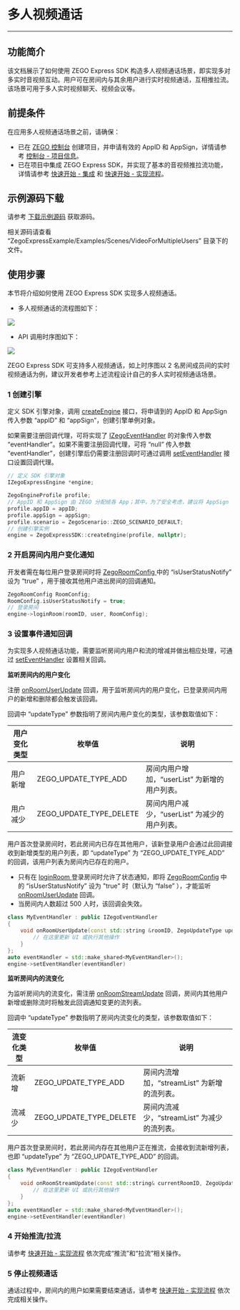 # 多人视频通话

- - -

## 功能简介

该文档展示了如何使用 ZEGO Express SDK 构造多人视频通话场景，即实现多对多实时音视频互动。用户可在房间内与其余用户进行实时视频通话，互相推拉流。该场景可用于多人实时视频聊天、视频会议等。

## 前提条件

在应用多人视频通话场景之前，请确保：

- 已在 [ZEGO 控制台](https://console.zego.im) 创建项目，并申请有效的 AppID 和 AppSign，详情请参考 [控制台 - 项目信息](/console/project-info)。
- 已在项目中集成 ZEGO Express SDK，并实现了基本的音视频推拉流功能，详情请参考 [快速开始 - 集成](https://doc-zh.zego.im/article/197) 和 [快速开始 - 实现流程](https://doc-zh.zego.im/article/7633)。


## 示例源码下载

请参考 [下载示例源码](https://doc-zh.zego.im/article/3128) 获取源码。

相关源码请查看 “ZegoExpressExample/Examples/Scenes/VideoForMultipleUsers” 目录下的文件。

## 使用步骤

本节将介绍如何使用 ZEGO Express SDK 实现多人视频通话。

- 多人视频通话的流程图如下：

<Frame width="512" height="auto" caption=""><img src="https://doc-media.zego.im/sdk-doc/Pics/Express/Android/eventhandler_process_new.jpeg" /></Frame>

- API 调用时序图如下：

<Frame width="512" height="auto" caption=""><img src="https://doc-media.zego.im/sdk-doc/Pics/Android/ExpressSDK/Scenes/VideoForMultipleUsers/Video_for_Multiple_Users_android_new.png" /></Frame>

  <Note title="说明">


  ZEGO Express SDK 可支持多人视频通话，如上时序图以 2 名房间成员间的实时视频通话为例，建议开发者参考上述流程设计自己的多人实时视频通话场景。
</Note>


### 1 创建引擎

定义 SDK 引擎对象，调用 [createEngine](https://doc-zh.zego.im/article/api?doc=Express_Video_SDK_API~cpp_windows~class~ZegoExpressSDK#create-engine) 接口，将申请到的 AppID 和 AppSign 传入参数 “appID” 和 “appSign”，创建引擎单例对象。

如果需要注册回调代理，可将实现了 [IZegoEventHandler](https://doc-zh.zego.im/article/api?doc=Express_Video_SDK_API~cpp_windows~class~IZegoEventHandler) 的对象传入参数 “eventHandler”。如果不需要注册回调代理，可将 “null” 传入参数 “eventHandler”，创建引擎后仍需要注册回调时可通过调用 [setEventHandler](https://doc-zh.zego.im/article/api?doc=Express_Video_SDK_API~cpp_windows~class~IZegoExpressEngine#set-event-handler) 接口设置回调代理。

```cpp
// 定义 SDK 引擎对象
IZegoExpressEngine *engine;

ZegoEngineProfile profile;
// AppID 和 AppSign 由 ZEGO 分配给各 App；其中，为了安全考虑，建议将 AppSign 存储在 App 的业务后台，需要使用时从后台获取
profile.appID = appID;
profile.appSign = appSign;
profile.scenario = ZegoScenario::ZEGO_SCENARIO_DEFAULT;
// 创建引擎实例
engine = ZegoExpressSDK::createEngine(profile, nullptr);
```

### 2 开启房间内用户变化通知

开发者需在每位用户登录房间时将 [ZegoRoomConfig ](https://doc-zh.zego.im/article/api?doc=Express_Video_SDK_API~cpp_windows~struct~ZegoRoomConfig) 中的 “isUserStatusNotify” 设为 “true” ，用于接收其他用户进出房间的回调通知。

```cpp
ZegoRoomConfig RoomConfig;
RoomConfig.isUserStatusNotify = true;
// 登录房间
engine->loginRoom(roomID, user, RoomConfig);
```

### 3 设置事件通知回调

为实现多人视频通话功能，需要监听房间内用户和流的增减并做出相应处理，可通过 [setEventHandler](https://doc-zh.zego.im/article/api?doc=Express_Video_SDK_API~cpp_windows~class~IZegoExpressEngine#set-event-handler) 设置相关回调。

**监听房间内的用户变化**

注册 [onRoomUserUpdate](https://doc-zh.zego.im/article/api?doc=Express_Video_SDK_API~cpp_windows~class~IZegoEventHandler#on-room-user-update) 回调，用于监听房间内的用户变化，已登录房间内用户的新增和删除都会触发该回调。

回调中 “updateType” 参数指明了房间内用户变化的类型，该参数取值如下：

|用户变化类型|枚举值|说明|
|-|-|-|
|用户新增|ZEGO_UPDATE_TYPE_ADD|房间内用户增加，“userList” 为新增的用户列表。|
|用户减少|ZEGO_UPDATE_TYPE_DELETE|房间内用户减少，“userList” 为减少的用户列表。|

用户首次登录房间时，若此房间内已存在其他用户，该新登录用户会通过此回调接收到新增类型的用户列表，即 “updateType” 为 “ZEGO_UPDATE_TYPE_ADD” 的回调，该用户列表为房间内已存在的用户。

<Warning title="注意">


- 只有在 [loginRoom ](https://doc-zh.zego.im/article/api?doc=Express_Video_SDK_API~cpp_windows~class~IZegoExpressEngine#login-room) 登录房间时允许了状态通知，即将 [ZegoRoomConfig](https://doc-zh.zego.im/article/api?doc=Express_Video_SDK_API~cpp_windows~struct~ZegoRoomConfig) 中的 “isUserStatusNotify” 设为 "true" 时（默认为 “false” ），才能监听 [onRoomUserUpdate](https://doc-zh.zego.im/article/api?doc=Express_Video_SDK_API~cpp_windows~class~IZegoEventHandler#on-room-user-update) 回调。
- 当房间内人数超过 500 人时，该回调会失效。
</Warning>

```cpp
class MyEventHandler : public IZegoEventHandler
{
    void onRoomUserUpdate(const std::string &roomID, ZegoUpdateType updateType, const std::vector<ZegoUser> &userList){
        // 在这里更新 UI 或执行其他操作
    }
};
auto eventHandler = std::make_shared<MyEventHandler>();
engine->setEventHandler(eventHandler)
```

**监听房间内的流变化**

为监听房间内的流变化，需注册 [onRoomStreamUpdate](https://doc-zh.zego.im/article/api?doc=Express_Video_SDK_API~cpp_windows~class~IZegoEventHandler#on-room-stream-update) 回调，房间内其他用户新增或删除流时将触发此回调通知变更的流列表。

回调中 “updateType” 参数指明了房间内流变化的类型，该参数取值如下：

|流变化类型|枚举值|说明|
|-|-|-|
|流新增|ZEGO_UPDATE_TYPE_ADD|房间内流增加，“streamList” 为新增的流列表。|
|流减少|ZEGO_UPDATE_TYPE_DELETE|房间内流减少，“streamList” 为减少的流列表。|


用户首次登录房间时，若此房间内存在其他用户正在推流，会接收到流新增列表，也即 “updateType” 为 “ZEGO_UPDATE_TYPE_ADD” 的回调。

```cpp
class MyEventHandler : public IZegoEventHandler
{
    void onRoomStreamUpdate(const std::string& currentRoomID, ZegoUpdateType updateType, const std::vector<ZegoStream>& streamList, const std::string& extendData){
        // 在这里更新 UI 或执行其他操作
    }
};
auto eventHandler = std::make_shared<MyEventHandler>();
engine->setEventHandler(eventHandler)
```

### 4 开始推流/拉流

请参考 [快速开始 - 实现流程](https://doc-zh.zego.im/article/7633#publishingStream) 依次完成“推流”和“拉流”相关操作。

### 5 停止视频通话

通话过程中，房间内的用户如果需要结束通话，请参考 [快速开始 - 实现流程](https://doc-zh.zego.im/article/7633#publishingStream) 依次完成相关操作。
